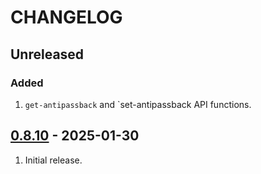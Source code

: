# CHANGELOG

## Unreleased

### Added
1. `get-antipassback` and `set-antipassback API functions.


## [0.8.10](https://github.com/uhppoted/uhppoted-lib-dotnet/releases/tag/v0.8.10) - 2025-01-30

1. Initial release.
